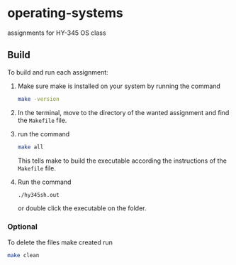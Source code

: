 # operating-systems
assignments for HY-345 OS class

## Build

To build and run each assignment:
    
1. Make sure make is installed on your system by running the command
    ```bash
    make -version
    ```
2. In the terminal, move to the directory of the wanted assignment and find the `Makefile` file.

3. run the command
    ```bash
    make all
    ```
    This tells make to build the executable according the instructions of the `Makefile` file.

4. Run the command
    ```bash
    ./hy345sh.out
    ```
    or double click the executable on the folder.

### Optional
To delete the files make created run
   ```bash
   make clean
   ```

